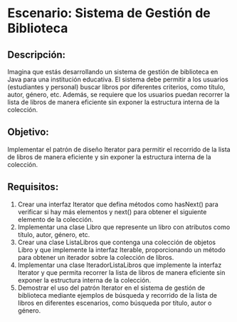 # Escenario: Sistema de Gestión de Biblioteca

## Descripción:

Imagina que estás desarrollando un sistema de gestión de biblioteca en Java para una 
institución educativa. El sistema debe permitir a los usuarios (estudiantes y personal) 
buscar libros por diferentes criterios, como título, autor, género, etc. Además, 
se requiere que los usuarios puedan recorrer la lista de libros de manera eficiente 
sin exponer la estructura interna de la colección.

## Objetivo:

Implementar el patrón de diseño Iterator para permitir el recorrido de la lista de 
libros de manera eficiente y sin exponer la estructura interna de la colección.

## Requisitos:

1. Crear una interfaz Iterator que defina métodos como hasNext() para verificar si hay 
más elementos y next() para obtener el siguiente elemento de la colección.
2. Implementar una clase Libro que represente un libro con atributos como título, autor,
género, etc.
3. Crear una clase ListaLibros que contenga una colección de objetos Libro y que implemente 
la interfaz Iterable, proporcionando un método para obtener un iterador sobre la colección
de libros.
4. Implementar una clase IteradorListaLibros que implemente la interfaz Iterator y que permita
recorrer la lista de libros de manera eficiente sin exponer la estructura interna de la 
colección.
5. Demostrar el uso del patrón Iterator en el sistema de gestión de biblioteca mediante 
ejemplos de búsqueda y recorrido de la lista de libros en diferentes escenarios, como 
búsqueda por título, autor o género.

